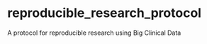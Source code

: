 reproducible_research_protocol
==============================

A protocol for reproducible research using Big Clinical Data